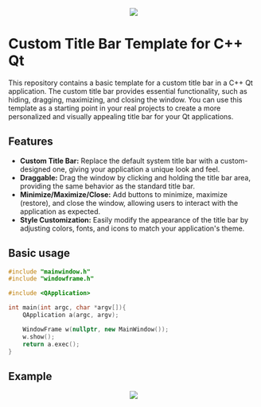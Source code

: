 <p align="center">
  <img src="https://github.com/imitatehappiness/QtCustomTitleBar/assets/79199956/d4d1f4ed-62d7-4c8e-b028-626cd2d6e63a" />
</p>

# Custom Title Bar Template for C++ Qt

This repository contains a basic template for a custom title bar in a C++ Qt application. The custom title bar provides essential functionality, such as hiding, dragging, maximizing, and closing the window. You can use this template as a starting point in your real projects to create a more personalized and visually appealing title bar for your Qt applications.

## Features
+ **Custom Title Bar:** Replace the default system title bar with a custom-designed one, giving your application a unique look and feel.
+ **Draggable:** Drag the window by clicking and holding the title bar area, providing the same behavior as the standard title bar.
+ **Minimize/Maximize/Close:** Add buttons to minimize, maximize (restore), and close the window, allowing users to interact with the application as expected.
+ **Style Customization:** Easily modify the appearance of the title bar by adjusting colors, fonts, and icons to match your application's theme.

## Basic usage
``` C++
#include "mainwindow.h"
#include "windowframe.h"

#include <QApplication>

int main(int argc, char *argv[]){
    QApplication a(argc, argv);

    WindowFrame w(nullptr, new MainWindow());
    w.show();
    return a.exec();
}

```

## Example
<p align="center">
  <img src="https://github.com/imitatehappiness/QtCustomTitleBar/assets/79199956/4233b5c1-b95f-4a55-8ca3-29a6037c9425" />
</p>
